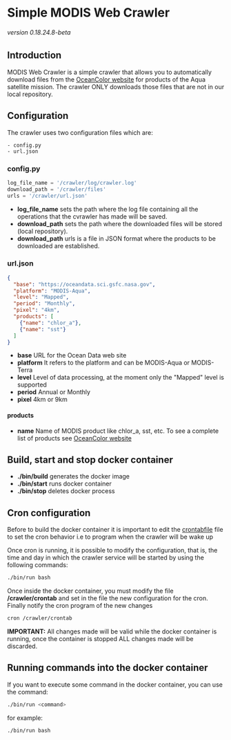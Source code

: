 # Simple MODIS Web Crawler
###### version 0.18.24.8-beta

## Introduction

MODIS Web Crawler is a simple crawler that allows you to automatically download files from the [OceanColor website](https://oceancolor.gsfc.nasa.gov/) for products of the Aqua satellite mission. The crawler ONLY downloads those files that are not in our local repository.

## Configuration

The crawler uses two configuration files which are:

```
- config.py
- url.json
```

### config.py

```python
log_file_name = '/crawler/log/crawler.log'
download_path = '/crawler/files'
urls = '/crawler/url.json'
```
- **log_file_name** sets the path where the log file containing all the operations that the cvrawler has made will be saved.
- **download_path** sets the path where the downloaded files will be stored (local repository).
- **download_path** urls is a file in JSON format where the products to be downloaded are established.

### url.json
```json
{
  "base": "https://oceandata.sci.gsfc.nasa.gov",
  "platform": "MODIS-Aqua",
  "level": "Mapped",
  "period": "Monthly",
  "pixel": "4km",
  "products": [
    {"name": "chlor_a"},
    {"name": "sst"}
  ]
}
```

- **base** URL for the Ocean Data web site
- **platform** It refers to the platform and can be MODIS-Aqua or MODIS-Terra
- **level** Level of data processing, at the moment only the "Mapped" level is supported
- **period** Annual or Monthly
- **pixel** 4km or 9km

#### products
- **name** Name of MODIS product like chlor_a, sst, etc. To see a complete list of products see [OceanColor website](https://oceancolor.gsfc.nasa.gov/)

## Build, start and stop docker container

- **./bin/build** generates the docker image
- **./bin/start** runs docker container
- **./bin/stop** deletes docker process

## Cron configuration

Before to build the docker container it is important to edit the [crontabfile](crontabfile) file to set the cron behavior i.e to program when the crawler will be wake up

Once cron is running, it is possible to modify the configuration, that is, the time and day in which the crawler service will be started by using  the following commands:

```bash
./bin/run bash
```

Once inside the docker container, you must modify the file **/crawler/crontab** and set in the file the new configuration for the cron. Finally notify the cron program of the new changes

```bash
cron /crawler/crontab
```

**IMPORTANT:** All changes made will be valid while the docker container is running, once the container is stopped ALL changes made will be discarded.

## Running commands into the docker container

If you want to execute some command in the docker container, you can use the command:

```bash
./bin/run <command>
```

for example:

```bash
./bin/run bash
```
